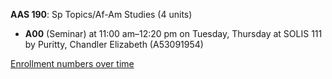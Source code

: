 **AAS 190**: Sp Topics/Af-Am Studies (4 units)

- **A00** (Seminar) at 11:00 am–12:20 pm on Tuesday, Thursday at SOLIS 111 by Puritty, Chandler Elizabeth (A53091954)

[Enrollment numbers over time](./AAS190.tsv)
